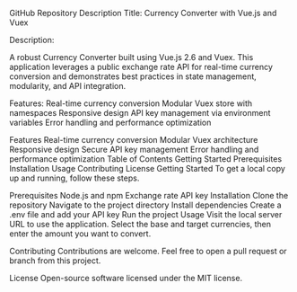 GitHub Repository Description
Title: Currency Converter with Vue.js and Vuex

Description:

A robust Currency Converter built using Vue.js 2.6 and Vuex. This application leverages a public exchange rate API for real-time currency conversion and demonstrates best practices in state management, modularity, and API integration.

Features:
Real-time currency conversion
Modular Vuex store with namespaces
Responsive design
API key management via environment variables
Error handling and performance optimization

Features
Real-time currency conversion
Modular Vuex architecture
Responsive design
Secure API key management
Error handling and performance optimization
Table of Contents
Getting Started
Prerequisites
Installation
Usage
Contributing
License
Getting Started
To get a local copy up and running, follow these steps.

Prerequisites
Node.js and npm
Exchange rate API key
Installation
Clone the repository
Navigate to the project directory
Install dependencies
Create a .env file and add your API key
Run the project
Usage
Visit the local server URL to use the application. Select the base and target currencies, then enter the amount you want to convert.

Contributing
Contributions are welcome. Feel free to open a pull request or branch from this project.

License
Open-source software licensed under the MIT license.
